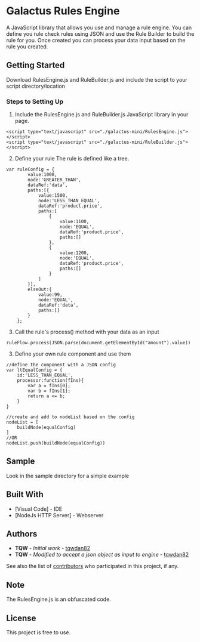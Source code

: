 # Galactus Rules Engine
A JavaScript library that allows you use and manage a rule engine. You can define you rule check rules using JSON and use the Rule Builder to build the rule for you. Once created you can process your data input based on the rule you created.

## Getting Started

Download RulesEngine.js and RuleBuilder.js and include the script to your script directory/location

### Steps to Setting Up
1. Include the RulesEngine.js and RuleBuilder.js JavaScript library in your page.
```
<script type="text/javascript" src="./galactus-mini/RulesEngine.js"></script>
<script type="text/javascript" src="./galactus-mini/RuleBuilder.js"></script>
```

2. Define your rule
The rule is defined like a tree.
```
var ruleConfig = { 
        value:1000,
        node:'GREATER_THAN',
        dataRef:'data',
        paths:[{
            value:1500,
            node:'LESS_THAN_EQUAL',
            dataRef:'product.price',
            paths:[
                {
                    value:1100,
                    node:'EQUAL',
                    dataRef:'product.price',
                    paths:[]
                },
                {
                    value:1200,
                    node:'EQUAL',
                    dataRef:'product.price',
                    paths:[]
                }
            ]
        }],
        elseOut:{
            value:99,
            node:'EQUAL',
            dataRef:'data',
            paths:[]
        }
    };
```

3. Call the rule's process() method with your data as an input
```
ruleFlow.process(JSON.parse(document.getElementById("amount").value))
```

3. Define your own rule component and use them
```
//define the component with a JSON config
var ltEqualConfig = {
    id:'LESS_THAN_EQUAL',
    processor:function(fIns){
        var a = fIns[0];
        var b = fIns[1];
        return a <= b;
    }
}

//create and add to nodeList based on the config
nodeList = [
    buildNode(equalConfig)
]
//OR
nodeList.push(buildNode(equalConfig))
```

## Sample
Look in the sample directory for a simple example

## Built With

* [Visual Code] - IDE
* [NodeJs HTTP Server] - Webserver

## Authors

* **TQW** - *Initial work* - [tqwdan82](https://github.com/tqwdan82)
* **TQW** - *Modified to accept a json object as input to engine* - [tqwdan82](https://github.com/tqwdan82)

See also the list of [contributors](https://github.com/your/project/contributors) who participated in this project, if any.

## Note
The RulesEngine.js is an obfuscated code.

## License

This project is free to use.
